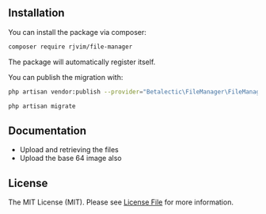 ## Installation

You can install the package via composer:

``` bash
composer require rjvim/file-manager
```

The package will automatically register itself.

You can publish the migration with:
```bash
php artisan vendor:publish --provider="Betalectic\FileManager\FileManagerServiceProvider" --tag="migrations"
```

```bash
php artisan migrate
```

## Documentation

* Upload and retrieving the files
* Upload the base 64 image also

## License

The MIT License (MIT). Please see [License File](LICENSE.md) for more information.
